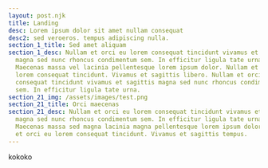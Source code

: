 ```yaml
---
layout: post.njk
title: Landing
desc: Lorem ipsum dolor sit amet nullam consequat
desc2: sed veroeros. tempus adipiscing nulla.
section_1_title: Sed amet aliquam
section_1_desc: Nullam et orci eu lorem consequat tincidunt vivamus et sagittis
  magna sed nunc rhoncus condimentum sem. In efficitur ligula tate urna.
  Maecenas massa vel lacinia pellentesque lorem ipsum dolor. Nullam et orci eu
  lorem consequat tincidunt. Vivamus et sagittis libero. Nullam et orci eu lorem
  consequat tincidunt vivamus et sagittis magna sed nunc rhoncus condimentum
  sem. In efficitur ligula tate urna.
section_21_img: /assets/images/test.png
section_21_title: Orci maecenas
section_21_desc: Nullam et orci eu lorem consequat tincidunt vivamus et sagittis
  magna sed nunc rhoncus condimentum sem. In efficitur ligula tate urna.
  Maecenas massa sed magna lacinia magna pellentesque lorem ipsum dolor. Nullam
  et orci eu lorem consequat tincidunt. Vivamus et sagittis tempus.
---
```

kokoko